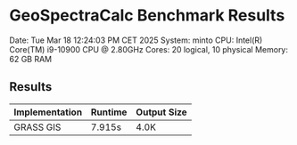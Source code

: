 # GeoSpectraCalc Benchmark Results
Date: Tue Mar 18 12:24:03 PM CET 2025
System: minto
CPU: Intel(R) Core(TM) i9-10900 CPU @ 2.80GHz
Cores: 20 logical, 10 physical
Memory: 62 GB RAM
## Results
| Implementation | Runtime | Output Size |
|----------------|---------|------------|
| GRASS GIS | 7.915s | 4.0K |
